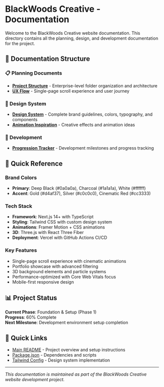 # BlackWoods Creative - Documentation

Welcome to the BlackWoods Creative website documentation. This directory contains all the planning, design, and development documentation for the project.

## 📁 Documentation Structure

### 📋 Planning Documents
- **[Project Structure](./planning/blackwoods_project_structure.md)** - Enterprise-level folder organization and architecture
- **[UX Flow](./planning/blackwoods_ux_flow.md)** - Single-page scroll experience and user journey

### 🎨 Design System
- **[Design System](./design-system/blackwoods_design_system.md)** - Complete brand guidelines, colors, typography, and components
- **[Animation Inspiration](./design-system/blackwoods_inspiration_doc.md)** - Creative effects and animation ideas

### 🚀 Development
- **[Progression Tracker](./development/progression_tracker.md)** - Development milestones and progress tracking

## 🎯 Quick Reference

### Brand Colors
- **Primary**: Deep Black (#0a0a0a), Charcoal (#1a1a1a), White (#ffffff)
- **Accent**: Gold (#d4af37), Silver (#c0c0c0), Cinematic Red (#cc3333)

### Tech Stack
- **Framework**: Next.js 14+ with TypeScript
- **Styling**: Tailwind CSS with custom design system
- **Animations**: Framer Motion + CSS animations
- **3D**: Three.js with React Three Fiber
- **Deployment**: Vercel with GitHub Actions CI/CD

### Key Features
- Single-page scroll experience with cinematic animations
- Portfolio showcase with advanced filtering
- 3D background elements and particle systems
- Performance-optimized with Core Web Vitals focus
- Mobile-first responsive design

## 📊 Project Status

**Current Phase**: Foundation & Setup (Phase 1)  
**Progress**: 60% Complete  
**Next Milestone**: Development environment setup completion

## 🔗 Quick Links

- [Main README](../README.md) - Project overview and setup instructions
- [Package.json](../package.json) - Dependencies and scripts
- [Tailwind Config](../tailwind.config.js) - Design system implementation

---

*This documentation is maintained as part of the BlackWoods Creative website development project.*
